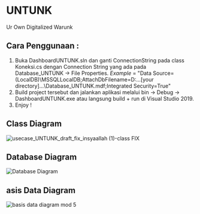 # UNTUNK
Ur Own Digitalized Warunk

## Cara Penggunaan :
1. Buka DashboardUNTUNK.sln dan ganti ConnectionString pada class Koneksi.cs dengan Connection String yang ada pada Database_UNTUNK -> File Properties.
   <i>Example</i> = "Data Source=(LocalDB)\MSSQLLocalDB;AttachDbFilename=D:\...[your directory]...\Database_UNTUNK.mdf;Integrated Security=True"
2. Build project tersebut dan jalankan aplikasi melalui bin -> Debug -> DashboardUNTUNK.exe atau langsung build + run di Visual Studio 2019.
3. Enjoy !


## Class Diagram 

![usecase_UNTUNK_draft_fix_insyaallah (1)-class FIX](https://user-images.githubusercontent.com/73099427/115739868-7eb47e00-a3b8-11eb-8d33-284e48958799.png)

## Database Diagram

![Database Diagram](https://user-images.githubusercontent.com/73093118/117394537-892a5800-af20-11eb-893d-e4bb5f3d9430.jpg)

## asis Data Diagram

![basis data diagram mod 5](https://user-images.githubusercontent.com/75015733/117403100-d6fb8c00-af31-11eb-8ffc-9451c039af23.png)


